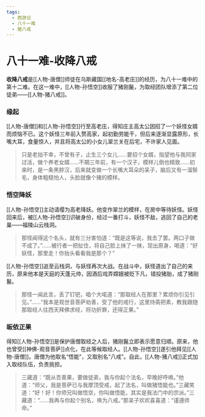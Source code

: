 ```yaml
---
tags:
  - 西游记
  - 八十一难
  - 猪八戒
---
```

# 八十一难-收降八戒

**收降八戒**是[[人物-唐僧]]师徒在乌斯藏国[[地名-高老庄]]的经历，为八十一难中的第十二难。在这一难中，[[人物-孙悟空]]收服了猪刚鬣，为取经团队增添了第二位徒弟——[[人物-猪八戒]]。

### **缘起**
[[人物-唐僧]]和[[人物-孙悟空]]行至高老庄，得知庄主高太公因招了一个妖怪女婿而烦恼不已。这个妖怪三年前入赘高家，起初勤劳能干，但后来逐渐显露原形，长嘴大耳，食量惊人，并且将高太公的小女儿翠兰关在后宅，不许家人见面。
> 只是老拙不幸，不曾有子，止生三个女儿……要招个女婿，指望他与我同家过活，做个养老女婿……不期三年前，有一个汉子，模样儿倒也精致……初来时，是一条黑胖汉，后来就变做一个长嘴大耳朵的呆子，脑后又有一溜鬃毛，身体粗糙怕人，头脸就像个猪的模样。

### **悟空降妖**
[[人物-孙悟空]]主动请缨为高老降妖。他变作翠兰的模样，在房中等待妖怪。妖怪回来后，被[[人物-孙悟空]]识破身份，经过一番打斗，妖怪不敌，逃回了自己的老巢——福陵山云栈洞。
> 那怪闻得这个名头，就有三分害怕道：“既是这等说，我去了罢。两口子做不成了。”……被行者一把扯住，将自己脸上抹了一抹，现出原身，喝道：“好妖怪，那里走！你抬头看看我是那个？”

[[人物-孙悟空]]追至云栈洞，与妖怪再次大战。在战斗中，妖怪道出了自己的来历，原来他本是天庭的天蓬元帅，因酒后戏弄嫦娥被贬下凡，错投猪胎，成了猪刚鬣。
> 那怪一闻此言，丢了钉钯，唱个大喏道：“那取经人在那里？累烦你引见引见。”……“我本是观世音菩萨劝善，受了他的戒行，这里持斋把素，教我跟随那取经人往西天拜佛求经，将功折罪，还得正果。”

### **皈依正果**
得知[[人物-孙悟空]]是保护唐僧取经之人后，猪刚鬣立即表示愿意归顺。原来，他也曾受[[神佛-观音菩萨]]点化，在此等候取经人。[[人物-孙悟空]]遂引他拜见[[人物-唐僧]]。唐僧为他取名“悟能”，又取别名“八戒”。自此，[[人物-猪八戒]]正式加入取经队伍，负责挑担。
> 三藏道：“既从吾善果，要做徒弟，我与你起个法名，早晚好呼唤。”他道：“师父，我是菩萨已与我摩顶受戒，起了法名，叫做猪悟能也。”三藏笑道：“好！好！你师兄叫做悟空，你叫做悟能，其实是我法门中的宗派。”三藏道：“……我再与你起个别名，唤为八戒。”那呆子欢欢喜喜道：“谨遵师命。”
